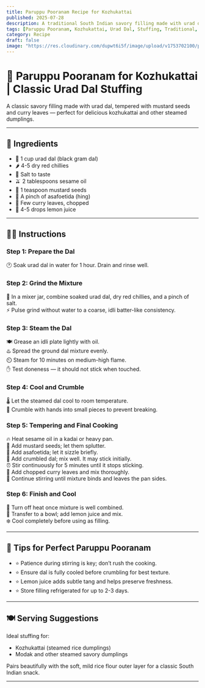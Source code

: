 ```yaml
---
title: Paruppu Pooranam Recipe for Kozhukattai  
published: 2025-07-28  
description: A traditional South Indian savory filling made with urad dal and spices — perfect for stuffing in kozhukattai and steamed dumplings.  
tags: [Paruppu Pooranam, Kozhukattai, Urad Dal, Stuffing, Traditional, South Indian]  
category: Recipe  
draft: false  
image: "https://res.cloudinary.com/dupwt6i5f/image/upload/v1753702100/paruppu_pooranam.jpg"  
---
```


# 🌾 Paruppu Pooranam for Kozhukattai | Classic Urad Dal Stuffing

A classic savory filling made with urad dal, tempered with mustard seeds and curry leaves — perfect for delicious kozhukattai and other steamed dumplings.

---

## 🥘 Ingredients

- 🌾 1 cup urad dal (black gram dal)  
- 🌶️ 4-5 dry red chillies  
- 🧂 Salt to taste  
- 🫒 2 tablespoons sesame oil  
- 🌿 1 teaspoon mustard seeds  
- 🧄 A pinch of asafoetida (hing)  
- 🍃 Few curry leaves, chopped  
- 🍋 4-5 drops lemon juice  

---

## 👩‍🍳 Instructions

### Step 1: Prepare the Dal  
🕐 Soak urad dal in water for 1 hour. Drain and rinse well.  

### Step 2: Grind the Mixture  
🔄 In a mixer jar, combine soaked urad dal, dry red chillies, and a pinch of salt.  
⚡ Pulse grind without water to a coarse, idli batter-like consistency.  

### Step 3: Steam the Dal  
🍽️ Grease an idli plate lightly with oil.  
♨️ Spread the ground dal mixture evenly.  
⏲️ Steam for 10 minutes on medium-high flame.  
✋ Test doneness — it should not stick when touched.  

### Step 4: Cool and Crumble  
🌡️ Let the steamed dal cool to room temperature.  
👐 Crumble with hands into small pieces to prevent breaking.  

### Step 5: Tempering and Final Cooking  
🔥 Heat sesame oil in a kadai or heavy pan.  
🌿 Add mustard seeds; let them splutter.  
🧄 Add asafoetida; let it sizzle briefly.  
🥄 Add crumbled dal; mix well. It may stick initially.  
⏰ Stir continuously for 5 minutes until it stops sticking.  
🍃 Add chopped curry leaves and mix thoroughly.  
🔄 Continue stirring until mixture binds and leaves the pan sides.  

### Step 6: Finish and Cool  
🔴 Turn off heat once mixture is well combined.  
🥣 Transfer to a bowl; add lemon juice and mix.  
❄️ Cool completely before using as filling.  

---

## 📝 Tips for Perfect Paruppu Pooranam

- ⭐ Patience during stirring is key; don’t rush the cooking.  
- ⭐ Ensure dal is fully cooled before crumbling for best texture.  
- ⭐ Lemon juice adds subtle tang and helps preserve freshness.  
- ⭐ Store filling refrigerated for up to 2-3 days.  

---

## 🍽️ Serving Suggestions

Ideal stuffing for:  

- Kozhukattai (steamed rice dumplings)  
- Modak and other steamed savory dumplings  

Pairs beautifully with the soft, mild rice flour outer layer for a classic South Indian snack.  

---
